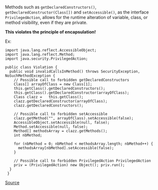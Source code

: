 Methods such as `getDeclaredConstructors()`, `getDeclaredConstructor(Class[])` and `setAccessible()`, as the interface `PrivilegedAction`, allows for the runtime alteration of variable, class, or method visibility, even if they are private.

**This violates the principle of encapsulation!**

Ex:

```
import java.lang.reflect.AccessibleObject;
import java.lang.reflect.Method;
import java.security.PrivilegedAction;

public class Violation {
  public void invalidCallsInMethod() throws SecurityException, NoSuchMethodException {
    // Possible call to forbidden getDeclaredConstructors
    Class[] arrayOfClass = new Class[1];
    this.getClass().getDeclaredConstructors();
    this.getClass().getDeclaredConstructor(arrayOfClass);
    Class clazz = 	this.getClass();
    clazz.getDeclaredConstructor(arrayOfClass);
    clazz.getDeclaredConstructors();

    // Possible call to forbidden setAccessible
    clazz.getMethod("", arrayOfClass).setAccessible(false);
    AccessibleObject.setAccessible(null, false);
    Method.setAccessible(null, false);
    Method[] methodsArray = clazz.getMethods();
    int nbMethod;

    for (nbMethod = 0; nbMethod < methodsArray.length; nbMethod++) {
      methodsArray[nbMethod].setAccessible(false);
    }

    // Possible call to forbidden PrivilegedAction PrivilegedAction
    priv = (PrivilegedAction) new Object(); priv.run();
  }
 }
 ```

[Source](http://pmd.sourceforge.net/pmd-5.3.2/pmd-java/rules/java/controversial.html#AvoidAccessibilityAlteration)
